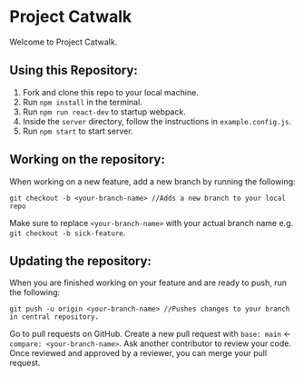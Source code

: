 # Project Catwalk
Welcome to Project Catwalk.

## Using this Repository:
1. Fork and clone this repo to your local machine.
2. Run `npm install` in the terminal.
3. Run `npm run react-dev` to startup webpack.
4. Inside the `server` directory, follow the instructions in `example.config.js`.
5. Run `npm start` to start server.

## Working on the repository:
When working on a new feature, add a new branch by running the following:

    git checkout -b <your-branch-name> //Adds a new branch to your local repo

Make sure to replace `<your-branch-name>` with your actual branch name e.g. `git checkout -b sick-feature`.

## Updating the repository:
When you are finished working on your feature and are ready to push, run the following:

    git push -u origin <your-branch-name> //Pushes changes to your branch in central repository.

Go to pull requests on GitHub. Create a new pull request with `base: main` &#8592; `compare: <your-branch-name>`.
Ask another contributor to review your code. Once reviewed and approved by a reviewer, you can merge your pull request.
